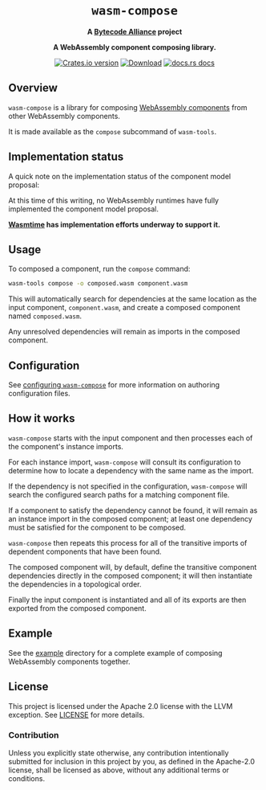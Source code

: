 <div align="center">
  <h1><code>wasm-compose</code></h1>

<strong>A <a href="https://bytecodealliance.org/">Bytecode Alliance</a> project</strong>

  <p>
    <strong>A WebAssembly component composing library.</strong>
  </p>

  <p>
    <a href="https://crates.io/crates/wasm-compose"><img src="https://img.shields.io/crates/v/wasm-compose.svg?style=flat-square" alt="Crates.io version" /></a>
    <a href="https://crates.io/crates/wasm-compose"><img src="https://img.shields.io/crates/d/wasm-compose.svg?style=flat-square" alt="Download" /></a>
    <a href="https://docs.rs/wasm-compose/"><img src="https://img.shields.io/static/v1?label=docs&message=wasm-compose&color=blue&style=flat-square" alt="docs.rs docs" /></a>
  </p>
</div>

## Overview

`wasm-compose` is a library for composing [WebAssembly components](https://github.com/webassembly/component-model)
from other WebAssembly components.

It is made available as the `compose` subcommand of `wasm-tools`.

## Implementation status

A quick note on the implementation status of the component model
proposal:

At this time of this writing, no WebAssembly runtimes have fully
implemented the component model proposal.

__[Wasmtime](https://github.com/bytecodealliance/wasmtime)
has implementation efforts underway to support it.__

## Usage

To composed a component, run the `compose` command:

```sh
wasm-tools compose -o composed.wasm component.wasm
```

This will automatically search for dependencies at the same location
as the input component, `component.wasm`, and create a composed
component named `composed.wasm`.

Any unresolved dependencies will remain as imports in the composed
component.

## Configuration

See [configuring `wasm-compose`](CONFIG.md) for more information on authoring configuration files.

## How it works

`wasm-compose` starts with the input component and then processes each of the component's instance imports.

For each instance import, `wasm-compose` will consult its configuration to determine how to locate a dependency with the same name as the import.

If the dependency is not specified in the configuration, `wasm-compose` will search the configured search paths for a matching component file.

If a component to satisfy the dependency cannot be found, it will remain as an instance import in the composed component; at least one dependency must be satisfied for the component to be composed.

`wasm-compose` then repeats this process for all of the transitive imports of dependent components that have been found.

The composed component will, by default, define the transitive component dependencies directly in the composed component; it will then instantiate the dependencies in a topological order.

Finally the input component is instantiated and all of its exports are then exported from the composed component.

## Example

See the [example](example/README.md) directory for a complete example
of composing WebAssembly components together.

## License

This project is licensed under the Apache 2.0 license with the LLVM exception.
See [LICENSE](../../LICENSE) for more details.

### Contribution

Unless you explicitly state otherwise, any contribution intentionally submitted
for inclusion in this project by you, as defined in the Apache-2.0 license,
shall be licensed as above, without any additional terms or conditions.
